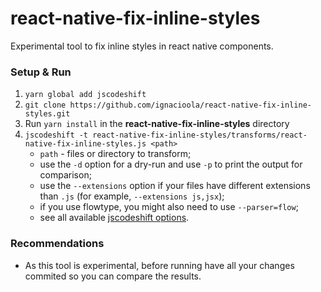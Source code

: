 # react-native-fix-inline-styles

Experimental tool to fix inline styles in react native components.

### Setup & Run

1. `yarn global add jscodeshift`
1. `git clone https://github.com/ignacioola/react-native-fix-inline-styles.git`
1. Run `yarn install` in the **react-native-fix-inline-styles** directory
1. `jscodeshift -t react-native-fix-inline-styles/transforms/react-native-fix-inline-styles.js <path>`
   * `path` - files or directory to transform;
   * use the `-d` option for a dry-run and use `-p` to print the output for comparison;
   * use the `--extensions` option if your files have different extensions than `.js` (for example, `--extensions js,jsx`);
   * if you use flowtype, you might also need to use `--parser=flow`;
   * see all available [jscodeshift options](https://github.com/facebook/jscodeshift#usage-cli).
   
### Recommendations

* As this tool is experimental, before running have all your changes commited so you can compare the results.
